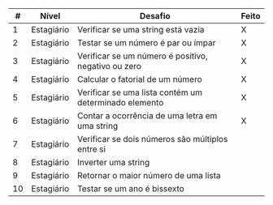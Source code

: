 | #  | Nível      | Desafio                                                | Feito |
| -- | ----------- | ------------------------------------------------------ | ----- |
| 1  | Estagiário | Verificar se uma string está vazia                    | X     |
| 2  | Estagiário | Testar se um número é par ou ímpar                  | X     |
| 3  | Estagiário | Verificar se um número é positivo, negativo ou zero  | X     |
| 4  | Estagiário | Calcular o fatorial de um número                      | X     |
| 5  | Estagiário | Verificar se uma lista contém um determinado elemento | X     |
| 6  | Estagiário | Contar a ocorrência de uma letra em uma string        | X     |
| 7  | Estagiário | Verificar se dois números são múltiplos entre si    |       |
| 8  | Estagiário | Inverter uma string                                    |       |
| 9  | Estagiário | Retornar o maior número de uma lista                  |       |
| 10 | Estagiário | Testar se um ano é bissexto                           |       |
